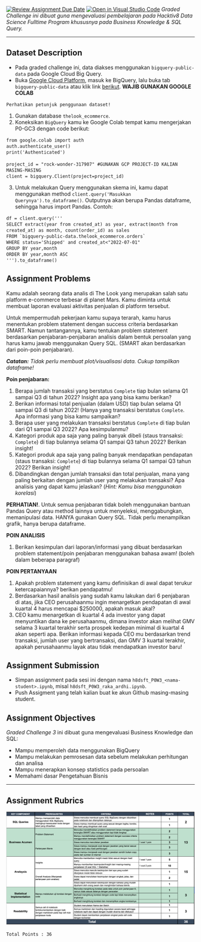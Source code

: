 [![Review Assignment Due Date](https://classroom.github.com/assets/deadline-readme-button-24ddc0f5d75046c5622901739e7c5dd533143b0c8e959d652212380cedb1ea36.svg)](https://classroom.github.com/a/v-cnnyWK)
[![Open in Visual Studio Code](https://classroom.github.com/assets/open-in-vscode-718a45dd9cf7e7f842a935f5ebbe5719a5e09af4491e668f4dbf3b35d5cca122.svg)](https://classroom.github.com/online_ide?assignment_repo_id=10824308&assignment_repo_type=AssignmentRepo)
_Graded Challenge ini dibuat guna mengevaluasi pembelajaran pada Hacktiv8 Data Science Fulltime Program khususnya pada Business Knowledge & SQL Query._

---

## Dataset Description

* Pada graded challenge ini, data diakses menggunakan `bigquery-public-data` pada Google Cloud Big Query.
* Buka [Google Cloud Platform](https://console.cloud.google.com/), masuk ke BigQuery, lalu buka tab `bigquery-public-data` atau klik link [berikut](https://console.cloud.google.com/bigquery?p=bigquery-public-data&d=samples&page=dataset&_ga=2.245085957.1471931019.1642739417-486643658.1638156099).
**WAJIB GUNAKAN GOOGLE COLAB**

```{attention}
Perhatikan petunjuk penggunaan dataset!
```

1. Gunakan database `thelook_ecommerce`.
2. Koneksikan `BigQuery` kamu ke Google Colab tempat kamu mengerjakan P0-GC3 dengan code berikut:

```
from google.colab import auth
auth.authenticate_user()
print('Authenticated')

project_id = "rock-wonder-317907" #GUNAKAN GCP PROJECT-ID KALIAN MASING-MASING
client = bigquery.Client(project=project_id)
```
3. Untuk melakukan Query menggunakan skema ini, kamu dapat menggunakan method `client.query('Masukkan Querynya').to_dataframe()`. Outputnya akan berupa Pandas dataframe, sehingga harus import Pandas. Contoh:
```
df = client.query('''
SELECT extract(year from created_at) as year, extract(month from created_at) as month, count(order_id) as sales
FROM `bigquery-public-data.thelook_ecommerce.orders`
WHERE status='Shipped' and created_at<"2022-07-01"
GROUP BY year,month
ORDER BY year,month ASC
''').to_dataframe()
```


## Assignment Problems

Kamu adalah seorang data analis di The Look yang merupakan salah satu platform e-commerce terbesar di planet Mars. Kamu diminta untuk membuat laporan evaluasi aktivitas penjualan di platform tersebut.

Untuk mempermudah pekerjaan kamu supaya terarah, kamu harus menentukan problem statement dengan success criteria berdasarkan SMART. Namun tantangannya, kamu tentukan problem statement berdasarkan penjabaran-penjabaran analisis dalam bentuk persoalan yang harus kamu jawab menggunakan Query SQL. (SMART akan berdasarkan dari poin-poin penjabaran).

***Catatan:*** *Tidak perlu membuat plot/visualisasi data. Cukup tampilkan dataframe!*

**Poin penjabaran:**

1. Berapa jumlah transaksi yang berstatus `Complete` tiap bulan selama Q1 sampai Q3 di tahun 2022? Insight apa yang bisa kamu berikan?
2. Berikan informasi total penjualan (dalam USD) tiap bulan selama Q1 sampai Q3 di tahun 2022! (Hanya yang transaksi berstatus `Complete`. Apa informasi yang bisa kamu sampaikan?
3. Berapa user yang melakukan transaksi berstatus `Complete` di tiap bulan dari Q1 sampai Q3 2022? Apa kesimpulanmu?
4. Kategori produk apa saja yang paling banyak dibeli (staus transaksi: `Complete`) di tiap bulannya selama Q1 sampai Q3 tahun 2022? Berikan insight!
5. Kategori produk apa saja yang paling banyak mendapatkan pendapatan (staus transaksi: `Complete`) di tiap bulannya selama Q1 sampai Q3 tahun 2022? Berikan insight!
6. Dibandingkan dengan jumlah transaksi dan total penjualan, mana yang paling berkaitan dengan jumlah user yang melakukan transaksi? Apa analisis yang dapat kamu jelaskan? (_Hint: Kamu bisa menggunakan korelasi_)

**PERHATIAN!**. Untuk semua penjabaran tidak boleh menggunakan bantuan Pandas Query atau method lainnya untuk menyeleksi, menggabungkan, memanipulasi data. HANYA gunakan Query SQL. Tidak perlu menampilkan grafik, hanya berupa dataframe.

**POIN ANALISIS**
1. Berikan kesimpulan dari laporan/informasi yang dibuat berdasarkan problem statement/poin penjabaran menggunakan bahasa awam! (boleh dalam beberapa paragraf)

**POIN PERTANYAAN**
1. Apakah problem statement yang kamu definisikan di awal dapat terukur ketercapaiannya? berikan pendapatmu!
2. Berdasarkan hasil analisis yang sudah kamu lakukan dari 6 penjabaran di atas, jika CEO perusahaanmu ingin menargetkan pendapatan di awal kuartal 4 harus mencapai $250000, apakah masuk akal?
3. CEO kamu menargetkan di kuartal 4 ada investor yang dapat menyuntikan dana ke perusahaanmu, dimana investor akan melihat GMV selama 3 kuartal terakhir serta prospek kedepan minimal di kuartal 4 akan seperti apa. Berikan informasi kepada CEO mu berdasarkan trend transaksi, jumlah user yang bertransaksi, dan GMV 3 kuartal terakhir, apakah perusahaanmu layak atau tidak mendapatkan investor baru!

## Assignment Submission

- Simpan assignment pada sesi ini dengan nama `h8dsft_P0W3_<nama-student>.ipynb`, misal `h8dsft_P0W3_raka_ardhi.ipynb`.
- Push Assigment yang telah kalian buat ke akun Github masing-masing student.

## Assignment Objectives

*Graded Challenge 3* ini dibuat guna mengevaluasi Business Knowledge dan SQL:

- Mampu memperoleh data menggunakan BigQuery
- Mampu melakukan pemrosesan data sebelum melakukan perhitungan dan analisa
- Mampu menerapkan konsep statistics pada persoalan
- Memahami dasar Pengetahuan Bisnis

---

## Assignment Rubrics

<img src="https://github.com/fahmimnalfrzki/Dataset/raw/main/Screenshot%202022-12-15%20at%2015.12.50.png"></img>

```
Total Points : 36
```
